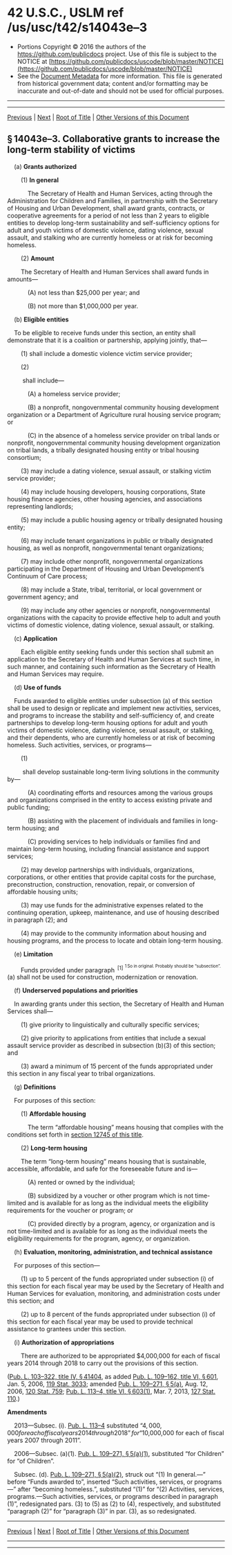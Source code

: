 ---
---

# 42 U.S.C., USLM ref /us/usc/t42/s14043e–3

* Portions Copyright © 2016 the authors of the https://github.com/publicdocs project.
  Use of this file is subject to the NOTICE at [https://github.com/publicdocs/uscode/blob/master/NOTICE](https://github.com/publicdocs/uscode/blob/master/NOTICE)
* See the [Document Metadata](././../../../../../../..//README.md) for more information.
  This file is generated from historical government data; content and/or formatting may be inaccurate and out-of-date and should not be used for official purposes.

----------
----------

[Previous](./../../../../../../..//us/usc/t42/ch136/schIII/ptM/spt1/m__us_usc_t42_s14043e–2.md) | [Next](./../../../../../../..//us/usc/t42/ch136/schIII/ptM/spt1/m__us_usc_t42_s14043e–4.md) | [Root of Title](./../../../../../../../) | [Other Versions of this Document](https://publicdocs.github.io/go/links?ns=uslm&ref=%2Fus%2Fusc%2Ft42%2Fs14043e%E2%80%933)

## § 14043e–3. Collaborative grants to increase the long-term stability of victims

    (a) __Grants authorized__ 

        (1) __In general__ 

            The Secretary of Health and Human Services, acting through the Administration for Children and Families, in partnership with the Secretary of Housing and Urban Development, shall award grants, contracts, or cooperative agreements for a period of not less than 2 years to eligible entities to develop long-term sustainability and self-sufficiency options for adult and youth victims of domestic violence, dating violence, sexual assault, and stalking who are currently homeless or at risk for becoming homeless.

        (2) __Amount__ 

        The Secretary of Health and Human Services shall award funds in amounts—

            (A) not less than $25,000 per year; and

            (B) not more than $1,000,000 per year.

    (b) __Eligible entities__ 

    To be eligible to receive funds under this section, an entity shall demonstrate that it is a coalition or partnership, applying jointly, that—

        (1) shall include a domestic violence victim service provider;

        (2)

         shall include—

            (A) a homeless service provider;

            (B) a nonprofit, nongovernmental community housing development organization or a Department of Agriculture rural housing service program; or

            (C) in the absence of a homeless service provider on tribal lands or nonprofit, nongovernmental community housing development organization on tribal lands, a tribally designated housing entity or tribal housing consortium;

        (3) may include a dating violence, sexual assault, or stalking victim service provider;

        (4) may include housing developers, housing corporations, State housing finance agencies, other housing agencies, and associations representing landlords;

        (5) may include a public housing agency or tribally designated housing entity;

        (6) may include tenant organizations in public or tribally designated housing, as well as nonprofit, nongovernmental tenant organizations;

        (7) may include other nonprofit, nongovernmental organizations participating in the Department of Housing and Urban Development’s Continuum of Care process;

        (8) may include a State, tribal, territorial, or local government or government agency; and

        (9) may include any other agencies or nonprofit, nongovernmental organizations with the capacity to provide effective help to adult and youth victims of domestic violence, dating violence, sexual assault, or stalking.

    (c) __Application__ 

        Each eligible entity seeking funds under this section shall submit an application to the Secretary of Health and Human Services at such time, in such manner, and containing such information as the Secretary of Health and Human Services may require.

    (d) __Use of funds__ 

    Funds awarded to eligible entities under subsection (a) of this section shall be used to design or replicate and implement new activities, services, and programs to increase the stability and self-sufficiency of, and create partnerships to develop long-term housing options for adult and youth victims of domestic violence, dating violence, sexual assault, or stalking, and their dependents, who are currently homeless or at risk of becoming homeless. Such activities, services, or programs—

        (1)

         shall develop sustainable long-term living solutions in the community by—

            (A) coordinating efforts and resources among the various groups and organizations comprised in the entity to access existing private and public funding;

            (B) assisting with the placement of individuals and families in long-term housing; and

            (C) providing services to help individuals or families find and maintain long-term housing, including financial assistance and support services;

        (2) may develop partnerships with individuals, organizations, corporations, or other entities that provide capital costs for the purchase, preconstruction, construction, renovation, repair, or conversion of affordable housing units;

        (3) may use funds for the administrative expenses related to the continuing operation, upkeep, maintenance, and use of housing described in paragraph (2); and

        (4) may provide to the community information about housing and housing programs, and the process to locate and obtain long-term housing.

    (e) __Limitation__ 

        Funds provided under paragraph  <sup>\[1\]</sup>  <sup><sup> 1 So in original. Probably should be “subsection”. </sup></sup>  (a) shall not be used for construction, modernization or renovation.

    (f) __Underserved populations and priorities__ 

    In awarding grants under this section, the Secretary of Health and Human Services shall—

        (1) give priority to linguistically and culturally specific services;

        (2) give priority to applications from entities that include a sexual assault service provider as described in subsection (b)(3) of this section; and

        (3) award a minimum of 15 percent of the funds appropriated under this section in any fiscal year to tribal organizations.

    (g) __Definitions__ 

    For purposes of this section:

        (1) __Affordable housing__ 

            The term “affordable housing” means housing that complies with the conditions set forth in [section 12745 of this title][/us/usc/t42/s12745].

        (2) __Long-term housing__ 

        The term “long-term housing” means housing that is sustainable, accessible, affordable, and safe for the foreseeable future and is—

            (A) rented or owned by the individual;

            (B) subsidized by a voucher or other program which is not time-limited and is available for as long as the individual meets the eligibility requirements for the voucher or program; or

            (C) provided directly by a program, agency, or organization and is not time-limited and is available for as long as the individual meets the eligibility requirements for the program, agency, or organization.

    (h) __Evaluation, monitoring, administration, and technical assistance__ 

    For purposes of this section—

        (1) up to 5 percent of the funds appropriated under subsection (i) of this section for each fiscal year may be used by the Secretary of Health and Human Services for evaluation, monitoring, and administration costs under this section; and

        (2) up to 8 percent of the funds appropriated under subsection (i) of this section for each fiscal year may be used to provide technical assistance to grantees under this section.

    (i) __Authorization of appropriations__ 

        There are authorized to be appropriated $4,000,000 for each of fiscal years 2014 through 2018 to carry out the provisions of this section.

([Pub. L. 103–322, title IV, § 41404][/us/pl/103/322/s41404], as added [Pub. L. 109–162, title VI, § 601][/us/pl/109/162/s601], Jan. 5, 2006, [119 Stat. 3033][/us/stat/119/3033]; amended [Pub. L. 109–271, § 5(a)][/us/pl/109/271/s5/a], Aug. 12, 2006, [120 Stat. 759][/us/stat/120/759]; [Pub. L. 113–4, title VI, § 603(1)][/us/pl/113/4/s603/1], Mar. 7, 2013, [127 Stat. 110][/us/stat/127/110].)

 __Amendments__ 

    2013—Subsec. (i). [Pub. L. 113–4][/us/pl/113/4] substituted “$4,000,000 for each of fiscal years 2014 through 2018” for “$10,000,000 for each of fiscal years 2007 through 2011”.

    2006—Subsec. (a)(1). [Pub. L. 109–271, § 5(a)(1)][/us/pl/109/271/s5/a/1], substituted “for Children” for “of Children”.

    Subsec. (d). [Pub. L. 109–271, § 5(a)(2)][/us/pl/109/271/s5/a/2], struck out “(1) In general.—” before “Funds awarded to”, inserted “Such activities, services, or programs—” after “becoming homeless.”, substituted “(1)” for “(2) Activities, services, programs.—Such activities, services, or programs described in paragraph (1)”, redesignated pars. (3) to (5) as (2) to (4), respectively, and substituted “paragraph (2)” for “paragraph (3)” in par. (3), as so redesignated.

----------

[Previous](./../../../../../../..//us/usc/t42/ch136/schIII/ptM/spt1/m__us_usc_t42_s14043e–2.md) | [Next](./../../../../../../..//us/usc/t42/ch136/schIII/ptM/spt1/m__us_usc_t42_s14043e–4.md) | [Root of Title](./../../../../../../../) | [Other Versions of this Document](https://publicdocs.github.io/go/links?ns=uslm&ref=%2Fus%2Fusc%2Ft42%2Fs14043e%E2%80%933)

----------
----------

[/us/usc/t42/s12745]: https://publicdocs.github.io/go/links?ns=uslm&ref=%2Fus%2Fusc%2Ft42%2Fs12745
[/us/pl/103/322/s41404]: https://publicdocs.github.io/go/links?ns=uslm&ref=%2Fus%2Fpl%2F103%2F322%2Fs41404
[/us/pl/109/162/s601]: https://publicdocs.github.io/go/links?ns=uslm&ref=%2Fus%2Fpl%2F109%2F162%2Fs601
[/us/stat/119/3033]: https://publicdocs.github.io/go/links?ns=uslm&ref=%2Fus%2Fstat%2F119%2F3033
[/us/pl/109/271/s5/a]: https://publicdocs.github.io/go/links?ns=uslm&ref=%2Fus%2Fpl%2F109%2F271%2Fs5%2Fa
[/us/stat/120/759]: https://publicdocs.github.io/go/links?ns=uslm&ref=%2Fus%2Fstat%2F120%2F759
[/us/pl/113/4/s603/1]: https://publicdocs.github.io/go/links?ns=uslm&ref=%2Fus%2Fpl%2F113%2F4%2Fs603%2F1
[/us/stat/127/110]: https://publicdocs.github.io/go/links?ns=uslm&ref=%2Fus%2Fstat%2F127%2F110
[/us/pl/113/4]: https://publicdocs.github.io/go/links?ns=uslm&ref=%2Fus%2Fpl%2F113%2F4
[/us/pl/109/271/s5/a/1]: https://publicdocs.github.io/go/links?ns=uslm&ref=%2Fus%2Fpl%2F109%2F271%2Fs5%2Fa%2F1
[/us/pl/109/271/s5/a/2]: https://publicdocs.github.io/go/links?ns=uslm&ref=%2Fus%2Fpl%2F109%2F271%2Fs5%2Fa%2F2


